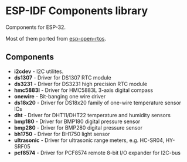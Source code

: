 # ESP-IDF Components library

Components for ESP-32.

Most of them ported from [esp-open-rtos](https://github.com/SuperHouse/esp-open-rtos).


## Components

- **i2cdev** - I2C utilites.
- **ds1307** - Driver for DS1307 RTC module
- **ds3231** - Driver for DS3231 high precision RTC module
- **hmc5883l** - Driver for HMC5883L 3-axis digital compass
- **onewire** - Bit-banging one wire driver
- **ds18x20** - Driver for DS18x20 family of one-wire temperature sensor ICs
- **dht** - Driver for DHT11/DHT22 temperature and humidity sensors
- **bmp180** - Driver for BMP180 digital pressure sensor
- **bmp280** - Driver for BMP280 digital pressure sensor
- **bh1750** - Driver for BH1750 light sensor
- **ultrasonic** - Driver for ultrasonic range meters, e.g. HC-SR04, HY-SRF05
- **pcf8574** - Driver for PCF8574 remote 8-bit I/O expander for I2C-bus
